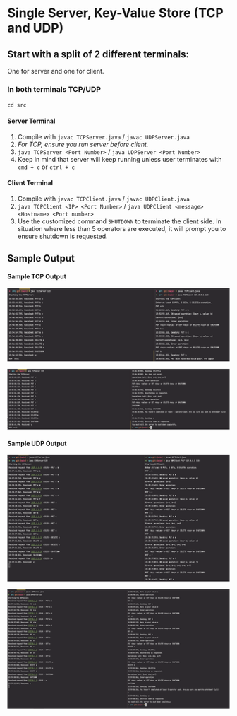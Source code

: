 # Single Server, Key-Value Store (TCP and UDP)

## Start with a split of 2 different terminals:
One for server and one for client.

### In both terminals TCP/UDP
`cd src`

#### Server Terminal
1. Compile with `javac TCPServer.java` / `javac UDPServer.java`
2. *For TCP, ensure you run server before client.*
3. `java TCPServer <Port Number>` / `java UDPServer <Port Number>`
4. Keep in mind that server will keep running unless user terminates with `cmd + c` or `ctrl + c`

#### Client Terminal
1. Compile with `javac TCPClient.java` / `javac UDPClient.java`
2. `java TCPClient <IP> <Port Number>` / `java UDPClient <message> <Hostname> <Port number>`
3. Use the customized command `SHUTDOWN` to terminate the client side. In situation where less than 5 operators are executed, it will prompt you to ensure shutdown is requested.

## Sample Output

#### Sample TCP Output
![TCP Output Sample (Part 1)](https://github.com/amandaay/ClientServerTCPUDP/blob/main/tcpPart1.png)

![TCP Output Sample (Part 2)](https://github.com/amandaay/ClientServerTCPUDP/blob/main/tcpPart2.png)

#### Sample UDP Output

![UDP Output Sample (Part 1)](https://github.com/amandaay/ClientServerTCPUDP/blob/main/udpPart1.png)

![UDP Output Sample (Part 2)](https://github.com/amandaay/ClientServerTCPUDP/blob/main/udpPart2.png)
